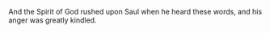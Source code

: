 And the Spirit of God rushed upon Saul when he heard these words, and his anger was greatly kindled.
